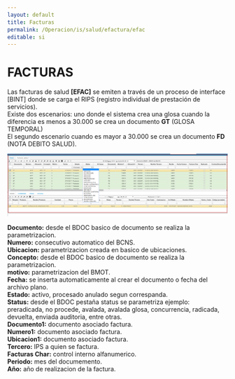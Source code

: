 ```yaml
---
layout: default
title: Facturas
permalink: /Operacion/is/salud/efactura/efac
editable: si
---
```


# FACTURAS

Las facturas de salud **[EFAC]** se emiten a través de un proceso de interface [BINT] donde se carga el RIPS (registro individual de prestación de servicios).  
Existe dos escenarios: uno donde el sistema crea una glosa cuando la diferencia es menos a 30.000 se crea un documento **GT** (GLOSA TEMPORAL)  
El segundo escenario cuando es mayor a 30.000 se crea un documento **FD** (NOTA DEBITO SALUD).  


![](efac1.png)  

**Documento:** desde el BDOC basico de documento se realiza la parametrizacion.  
**Numero:** consecutivo automatico del BCNS.  
**Ubicacion:** parametrizacion creada en basico de ubicaciones.  
**Concepto:** desde el BDOC basico de documento se realiza la parametrizacion.  
**motivo:** parametrizacion del BMOT.  
**Fecha:** se inserta automaticamente al crear el documento o fecha del archivo plano.  
**Estado:** activo, procesado anulado segun correspanda.  
**Status:** desde el BDOC pestaña status se parametriza ejemplo: preradicada, no procede, avalada, avalada glosa, concurrencia, radicada, devuelta, enviada auditoria, entre otras.  
**Documento1:** documento asociado factura.  
**Numero1:** documento asociado factura.  
**Ubicacion1:** documento asociado factura.  
**Tercero:** IPS a quien se factura.  
**Facturas Char:** control interno alfanumerico.  
**Periodo:** mes del documemento.  
**Año:** año de realizacion de la factura.  









